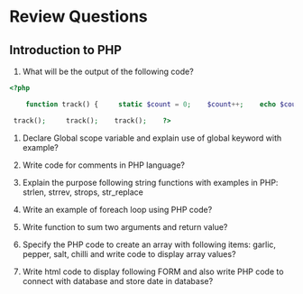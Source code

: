 # Review Questions

## Introduction to PHP

1. What will be the output of the following code?

```php
<?php 

    function track() {     static $count = 0;    $count++;    echo $count;    }     

 track();     track();    track();    ?> 
 ```

1. Declare Global scope variable and explain use of global keyword with example?

1. Write code for comments in PHP language?

1. Explain the purpose following string functions with examples in PHP: strlen, strrev, strops, str_replace

1. Write an example of foreach loop using PHP code?

1. Write function to sum two arguments and return value?

1. Specify the PHP code to create an array with following items: garlic, pepper, salt, chilli and write code to display array values?

1. Write html code to display following FORM and also write PHP code to connect with database and store date in database?
